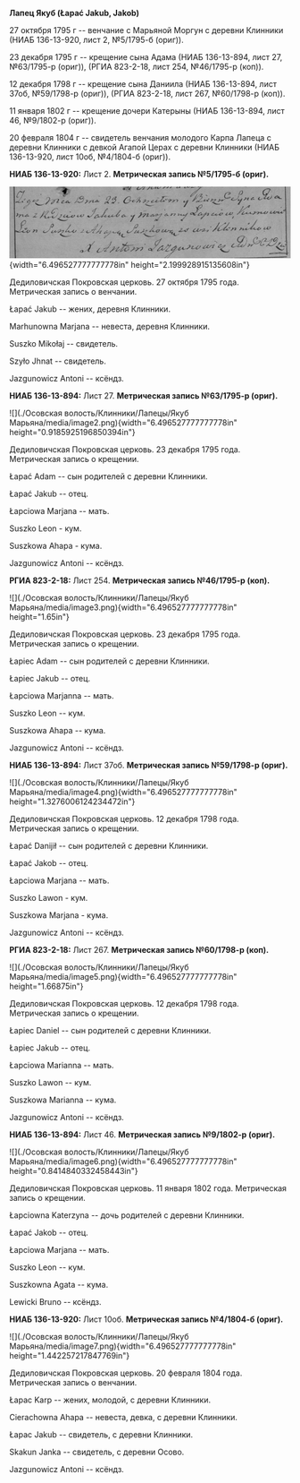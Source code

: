 **Лапец Якуб (Łapać Jakub, Jakob)**

27 октября 1795 г -- венчание с Марьяной Моргун с деревни Клинники (НИАБ
136-13-920, лист 2, №5/1795-б (ориг)).

23 декабря 1795 г -- крещение сына Адама (НИАБ 136-13-894, лист 27,
№63/1795-р (ориг)), (РГИА 823-2-18, лист 254, №46/1795-р (коп)).

12 декабря 1798 г -- крещение сына Даниила (НИАБ 136-13-894, лист 37об,
№59/1798-р (ориг)), (РГИА 823-2-18, лист 267, №60/1798-р (коп)).

11 января 1802 г -- крещение дочери Катерыны (НИАБ 136-13-894, лист 46,
№9/1802-р (ориг)).

20 февраля 1804 г -- свидетель венчания молодого Карпа Лапеца с деревни
Клинники с девкой Агапой Церах с деревни Клинники (НИАБ 136-13-920, лист
10об, №4/1804-б (ориг)).

**НИАБ 136-13-920:** Лист 2. **Метрическая запись №5/1795-б (ориг).**

![](./media/4cca42d22760e71de7f7484bbc6b9144d29a4100.png){width="6.496527777777778in"
height="2.199928915135608in"}

Дедиловичская Покровская церковь. 27 октября 1795 года. Метрическая
запись о венчании.

Łapać Jakub -- жених, деревня Клинники.

Marhunowna Marjana -- невеста, деревня Клинники.

Suszko Mikołaj -- свидетель.

Szyło Jhnat -- свидетель.

Jazgunowicz Antoni -- ксёндз.

**НИАБ 136-13-894:** Лист 27. **Метрическая запись №63/1795-р (ориг).**

![](./Осовская волость/Клинники/Лапецы/Якуб Марьяна/media/image2.png){width="6.496527777777778in"
height="0.9185925196850394in"}

Дедиловичская Покровская церковь. 23 декабря 1795 года. Метрическая
запись о крещении.

Łapać Adam -- сын родителей с деревни Клинники.

Łapać Jakub -- отец.

Łapciowa Marjana -- мать.

Suszko Leon - кум.

Suszkowa Ahapa - кума.

Jazgunowicz Antoni -- ксёндз.

**РГИА 823-2-18:** Лист 254. **Метрическая запись №46/1795-р (коп).**

![](./Осовская волость/Клинники/Лапецы/Якуб Марьяна/media/image3.png){width="6.496527777777778in"
height="1.65in"}

Дедиловичская Покровская церковь. 23 декабря 1795 года. Метрическая
запись о крещении.

Łapiec Adam -- сын родителей с деревни Клинники.

Łapiec Jakub -- отец.

Łapciowa Marjanna -- мать.

Suszko Leon -- кум.

Suszkowa Ahapa -- кума.

Jazgunowicz Antoni -- ксёндз.

**НИАБ 136-13-894:** Лист 37об. **Метрическая запись №59/1798-р
(ориг).**

![](./Осовская волость/Клинники/Лапецы/Якуб Марьяна/media/image4.png){width="6.496527777777778in"
height="1.3276006124234472in"}

Дедиловичская Покровская церковь. 12 декабря 1798 года. Метрическая
запись о крещении.

Łapać Danijił -- сын родителей с деревни Клинники.

Łapać Jakob -- отец.

Łapciowa Marjana -- мать.

Suszko Lawon - кум.

Suszkowa Marjana - кума.

Jazgunowicz Antoni -- ксёндз.

**РГИА 823-2-18:** Лист 267. **Метрическая запись №60/1798-р (коп).**

![](./Осовская волость/Клинники/Лапецы/Якуб Марьяна/media/image5.png){width="6.496527777777778in"
height="1.66875in"}

Дедиловичская Покровская церковь. 12 декабря 1798 года. Метрическая
запись о крещении.

Łapiec Daniel -- сын родителей с деревни Клинники.

Łapiec Jakub -- отец.

Łapciowa Marianna -- мать.

Suszko Lawon -- кум.

Suszkowa Marianna -- кума.

Jazgunowicz Antoni -- ксёндз.

**НИАБ 136-13-894:** Лист 46. **Метрическая запись №9/1802-р (ориг).**

![](./Осовская волость/Клинники/Лапецы/Якуб Марьяна/media/image6.png){width="6.496527777777778in"
height="0.8414840332458443in"}

Дедиловичская Покровская церковь. 11 января 1802 года. Метрическая
запись о крещении.

Łapciowna Katerzyna -- дочь родителей с деревни Клинники.

Łapać Jakob -- отец.

Łapciowa Marjana -- мать.

Suszko Leon -- кум.

Suszkowna Agata -- кума.

Lewicki Bruno -- ксёндз.

**НИАБ 136-13-920:** Лист 10об. **Метрическая запись №4/1804-б (ориг).**

![](./Осовская волость/Клинники/Лапецы/Якуб Марьяна/media/image7.png){width="6.496527777777778in"
height="1.442257217847769in"}

Дедиловичская Покровская церковь. 20 февраля 1804 года. Метрическая
запись о венчании.

Łapac Karp -- жених, молодой, с деревни Клинники.

Cierachowna Ahapa -- невеста, девка, с деревни Клинники.

Łapac Jakub -- свидетель, с деревни Клинники.

Skakun Janka -- свидетель, с деревни Осовo.

Jazgunowicz Antoni -- ксёндз.
